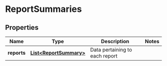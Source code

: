 

# ReportSummaries


## Properties

| Name | Type | Description | Notes |
|------------ | ------------- | ------------- | -------------|
|**reports** | [**List&lt;ReportSummary&gt;**](ReportSummary.md) | Data pertaining to each report |  |



